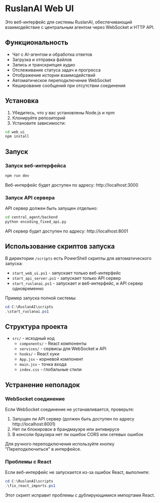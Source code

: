 # RuslanAI Web UI

Это веб-интерфейс для системы RuslanAI, обеспечивающий взаимодействие с центральным агентом через WebSocket и HTTP API.

## Функциональность

- Чат с AI-агентом и обработка ответов
- Загрузка и отправка файлов
- Запись и транскрипция аудио
- Отслеживание статуса задач и прогресса
- Отображение истории взаимодействий
- Автоматическое переподключение WebSocket
- Кеширование сообщений при отсутствии соединения

## Установка

1. Убедитесь, что у вас установлены Node.js и npm
2. Клонируйте репозиторий
3. Установите зависимости:

```bash
cd web_ui
npm install
```

## Запуск

### Запуск веб-интерфейса

```bash
npm run dev
```

Веб-интерфейс будет доступен по адресу: http://localhost:3000

### Запуск API сервера

API сервер должен быть запущен отдельно:

```bash
cd central_agent/backend
python encoding_fixed_api.py
```

API сервер будет доступен по адресу: http://localhost:8001

## Использование скриптов запуска

В директории `/scripts` есть PowerShell скрипты для автоматического запуска:

- `start_web_ui.ps1` - запускает только веб-интерфейс
- `start_api_server.ps1` - запускает только API сервер
- `start_ruslanai.ps1` - запускает и веб-интерфейс, и API сервер одновременно

Пример запуска полной системы:

```powershell
cd C:\RuslanAI\scripts
.\start_ruslanai.ps1
```

## Структура проекта

- `src/` - исходный код
  - `components/` - React компоненты
  - `services/` - сервисы для WebSocket и API
  - `hooks/` - React хуки
  - `App.jsx` - корневой компонент
  - `main.jsx` - точка входа
  - `index.css` - глобальные стили

## Устранение неполадок

### WebSocket соединение

Если WebSocket соединение не устанавливается, проверьте:

1. Запущен ли API сервер (должен быть доступен по адресу http://localhost:8001)
2. Нет ли блокировок в брандмауэре или антивирусе
3. В консоли браузера нет ли ошибок CORS или сетевых ошибок

Для ручного переподключения используйте кнопку "Переподключиться" в интерфейсе.

### Проблемы с React

Если веб-интерфейс не запускается из-за ошибок React, выполните:

```powershell
cd C:\RuslanAI\scripts
.\fix_react_imports.ps1
```

Этот скрипт исправит проблемы с дублирующимися импортами React.
